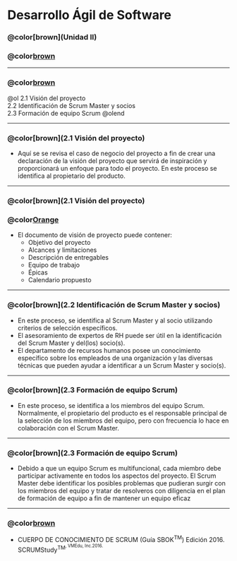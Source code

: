 # Desarrollo Ágil de Software

### @color[brown](Unidad II)
### @color[brown](Inicio)

---
### @color[brown](Contenido)
@ol
2.1 Visión del proyecto   
2.2 Identificación de Scrum Master y socios   
2.3 Formación de equipo Scrum
@olend

---
### @color[brown](2.1 Visión del proyecto)
- Aquí se se revisa el caso de negocio del proyecto a fin de crear una declaración de la visión del proyecto que servirá de inspiración y proporcionará un enfoque para todo el proyecto. En este proceso se identifica al propietario del producto.

---
### @color[brown](2.1 Visión del proyecto)
### @color[Orange](Ejemplo)
- El documento de visión de proyecto puede contener:
    + Objetivo del proyecto
    + Alcances y limitaciones
    + Descripción de entregables
    + Equipo de trabajo
    + Épicas
    + Calendario propuesto

---
### @color[brown](2.2 Identificación de Scrum Master y socios)
- En este proceso, se identifica al Scrum Master y al socio utilizando criterios de selección específicos.
- El asesoramiento de expertos de RH puede ser útil en la identificación del Scrum Master y del(los) socio(s).
- El departamento de recursos humanos posee un conocimiento específico sobre los empleados de una organización y las diversas técnicas que pueden ayudar a identificar a un Scrum Master y socio(s).

---
### @color[brown](2.3 Formación de equipo Scrum)
- En este proceso, se identifica a los miembros del equipo Scrum. Normalmente, el propietario del producto es el responsable principal de la selección de los miembros del equipo, pero con frecuencia lo hace en colaboración con el Scrum Master.

---
### @color[brown](2.3 Formación de equipo Scrum)
- Debido a que un equipo Scrum es multifuncional, cada miembro debe participar activamente en todos los aspectos del proyecto. El Scrum Master debe identificar los posibles problemas que pudieran surgir con los miembros del equipo y tratar de resolveros con diligencia en el plan de formación de equipo a fin de mantener un equipo eficaz

---
### @color[brown](Bibliografía)
- CUERPO DE CONOCIMIENTO DE SCRUM (Guía SBOK<sup>TM</sup>) Edición 2016. SCRUMStudy<sup>TM<sup>, VMEdu, Inc.2016.
